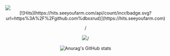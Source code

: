 <img src="https://capsule-render.vercel.app/api?type=waving&color=auto&height=200&section=header&text=YuKyeong%20Github!&fontSize=80" />

<div align=center>
  [![Hits](https://hits.seeyoufarm.com/api/count/incr/badge.svg?url=https%3A%2F%2Fgithub.com%dbxxrud)](https://hits.seeyoufarm.com) 
	
/*<div align="center">
	<img src="https://img.shields.io/badge/C++-00599C?style=flat&logo=C++&logoColor=white" />*/


![Anurag's GitHub stats](https://github-readme-stats.vercel.app/api?username=dbxxrud&show_icons=true&theme=radical)

